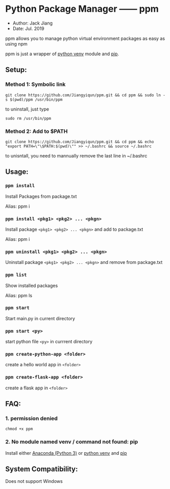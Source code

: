 # Python Package Manager —— ppm

- Author: Jack Jiang
- Date: Jul. 2019

ppm allows you to manage python virtual environment packages as easy as using npm

ppm is just a wrapper of [python venv](https://docs.python.org/3/library/venv.html) module and [pip](https://pypi.org/project/pip/).

## Setup:

### Method 1: Symbolic link

```shell
git clone https://github.com/Jiangyiqun/ppm.git && cd ppm && sudo ln -s $(pwd)/ppm /usr/bin/ppm
```

to uninstall, just type

```shell
sudo rm /usr/bin/ppm
```

### Method 2: Add to $PATH

```shell
git clone https://github.com/Jiangyiqun/ppm.git && cd ppm && echo "export PATH=\"\$PATH:$(pwd)\"" >> ~/.bashrc && source ~/.bashrc
```

to unisntall, you need to mannually remove the last line in ~/.bashrc

## Usage:

### `ppm install`

Install Packages from package.txt

Alias: ppm i

### `ppm install <pkg1> <pkg2> ... <pkgn>`

Install package `<pkg1> <pkg2> ... <pkgn>` and add to package.txt

Alias: ppm i

### `ppm uninstall <pkg1> <pkg2> ... <pkgn>`

Uninstall package `<pkg1> <pkg2> ... <pkgn>` and remove from package.txt

### `ppm list`

Show installed packages

Alias: ppm ls

### `ppm start`

Start main.py in current directory

### `ppm start <py>`

start python file `<py>` in currrent directory

### `ppm create-python-app <folder>`

create a hello world app in `<folder>`

### `ppm create-flask-app <folder>`

create a flask app in `<folder>`

## FAQ:

### 1. permission denied

```shell
chmod +x ppm
```

### 2. No module named venv / command not found: pip

Install either [Anaconda (Python 3)](https://www.anaconda.com/distribution/#download-section)
or [python venv](https://docs.python.org/3/library/venv.html) and [pip](https://pypi.org/project/pip/)

## System Compatibility:

Does not support Windows